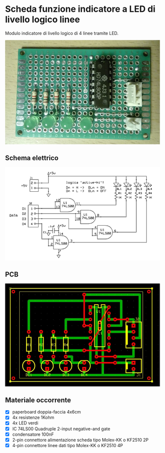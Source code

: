 # Scheda funzione indicatore a LED di livello logico linee
Modulo indicatore di livello logico di 4 linee tramite LED.

![sf-built](sf-04_built.jpg)


## Schema elettrico
![sf-schematic](sf-04_sch.jpg)


## PCB
![sf-pcb](sf-04_pcb.jpg)


## Materiale occorrente
- [x] paperboard doppia-faccia 4x6cm
- [x] 4x resistenze 1Kohm
- [x] 4x LED verdi
- [x] IC 74LS00 Quadruple 2-input negative-and gate
- [x] condensatore 100nF
- [x] 2-pin connettore alimentazione scheda tipo Molex-KK o KF2510 2P
- [x] 4-pin connettore linee dati tipo Molex-KK o KF2510 4P